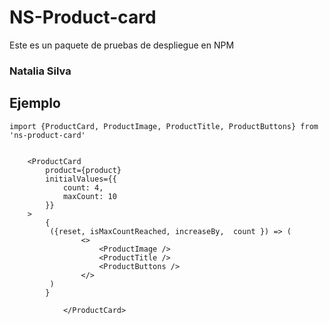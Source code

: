 # NS-Product-card

Este es un paquete de pruebas de despliegue en NPM

### Natalia Silva

## Ejemplo

```
import {ProductCard, ProductImage, ProductTitle, ProductButtons} from 'ns-product-card'


    <ProductCard
        product={product}
        initialValues={{
            count: 4,
            maxCount: 10
        }}
    >
        {
         ({reset, isMaxCountReached, increaseBy,  count }) => (
                <>
                    <ProductImage />
                    <ProductTitle />
                    <ProductButtons />
                </>
         )
        }

            </ProductCard>


```
